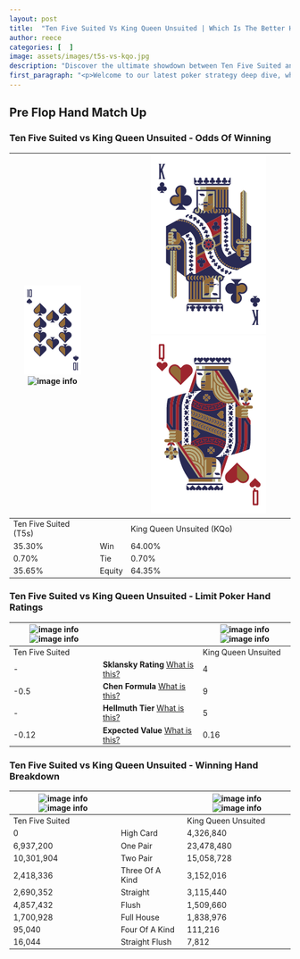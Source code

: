 ```yaml
---
layout: post
title:  "Ten Five Suited Vs King Queen Unsuited | Which Is The Better Hand In Poker? A Complete Guide"
author: reece
categories: [  ]
image: assets/images/t5s-vs-kqo.jpg
description: "Discover the ultimate showdown between Ten Five Suited and King Queen Unsuited in poker! Uncover the odds, strategies, and scenarios where one hand triumphs over the other. Get ready to up your poker game with this thrilling analysis."
first_paragraph: "<p>Welcome to our latest poker strategy deep dive, where we're pitting two distinct hands against each other in a high-stakes showdown: Ten Five Suited vs King Queen Unsuited.</p><p>In the dynamic world of poker, every decision counts, and knowing which hand holds the upper hand is key to your success at the table.</p><p>In this article, we'll dissect these two hands, explore the scenarios where one dominates the other, and equip you with the knowledge to make strategic choices that can tip the odds in your favor.</p><p>Get ready to unravel the intriguing dynamics of these poker hands and elevate your game to new heights.</p>"
---
```




[comment]: # (sp0)

## Pre Flop Hand Match Up

<div class="table hand-ratings" markdown="1"> 



### Ten Five Suited vs King Queen Unsuited - Odds Of Winning


    
| ![image info](assets/images/hand1/T.png) ![image info](assets/images/hand1/5s.png) |  | ![image info](assets/images/hand2/K.png) ![image info](assets/images/hand2/qo.png) |
| -------- | -------- | -------- |
| Ten Five Suited (T5s) |  | King Queen Unsuited (KQo) |
| 35.30% | Win | 64.00% |
| 0.70% | Tie | 0.70% |
| 35.65% | Equity | 64.35% |




[comment]: # (sp1)



### Ten Five Suited vs King Queen Unsuited - Limit Poker Hand Ratings


    
| ![image info](https://www.riverpairs.com/assets/images/hand1/T.png) ![image info](https://www.riverpairs.com/assets/images/hand1/5s.png) |  | ![image info](https://www.riverpairs.com/assets/images/hand2/K.png) ![image info](https://www.riverpairs.com/assets/images/hand2/qo.png) |
| -------- | -------- | -------- |
| Ten Five Suited |  | King Queen Unsuited |
| - | **Sklansky Rating** [What is this?](/sklansky-rating-explained) | 4 |
| -0.5 | **Chen Formula** [What is this?](/chen-formula-explained) | 9 |
| - | **Hellmuth Tier** [What is this?](/Hellmuth-tier-explained) | 5 |
| -0.12 | **Expected Value** [What is this?](/expected-value-explained) | 0.16 |




[comment]: # (sp2)



### Ten Five Suited vs King Queen Unsuited - Winning Hand Breakdown


    
| ![image info](https://www.riverpairs.com/assets/images/hand1/T.png) ![image info](https://www.riverpairs.com/assets/images/hand1/5s.png) |  | ![image info](https://www.riverpairs.com/assets/images/hand2/K.png) ![image info](https://www.riverpairs.com/assets/images/hand2/qo.png) |
| -------- | -------- | -------- |
| Ten Five Suited |  | King Queen Unsuited |
| 0 | High Card | 4,326,840 |
| 6,937,200 | One Pair | 23,478,480 |
| 10,301,904 | Two Pair | 15,058,728 |
| 2,418,336 | Three Of A Kind | 3,152,016 |
| 2,690,352 | Straight | 3,115,440 |
| 4,857,432 | Flush | 1,509,660 |
| 1,700,928 | Full House | 1,838,976 |
| 95,040 | Four Of A Kind | 111,216 |
| 16,044 | Straight Flush | 7,812 |




[comment]: # (sp3)



</div>

[comment]: # (sp4)



[comment]: # (sp5)

